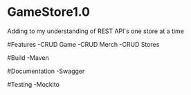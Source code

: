 # GameStore1.0
Adding to my understanding of REST API's one store at a time

#Features
-CRUD Game
-CRUD Merch
-CRUD Stores

#Build
-Maven

#Documentation
-Swagger

#Testing
-Mockito
